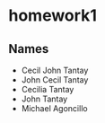 # homework1

## Names
- Cecil John Tantay
- John Cecil Tantay
- Cecilia Tantay
- John Tantay
- Michael Agoncillo